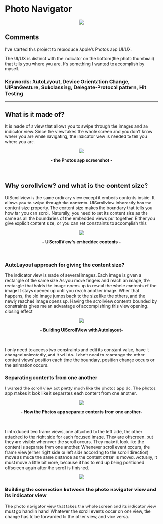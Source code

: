 # Photo Navigator


<p align="center">
<img src="https://user-images.githubusercontent.com/18760280/34079125-7014e9c8-e36a-11e7-9d90-c6b494077063.gif">
</p>


## Comments
I’ve started this project to reproduce Apple’s Photos app UI/UX. 

The UI/UX is distinct with the indicator on the bottom(the photo thumbnail) that tells you where you are. It’s something I wanted to accomplish by myself.

### Keywords: AutoLayout, Device Orientation Change, UIPanGesture, Subclassing, Delegate-Protocol pattern, Hit Testing

 
---

## What is it made of?
It is made of a view that allows you to swipe through the images and an indicator view.
Since the view takes the whole screen and you don’t know where you are while navigating, the indicator view is needed to tell you where you are.

<p align="center">
<img src="https://user-images.githubusercontent.com/18760280/31515640-28aa05f8-af96-11e7-8707-f104a009d0c1.jpg">
</p>
<p align="center">
  <b>- the Photos app screenshot -</b><br>
  <br><br>
</p>



## Why scrollview? and what is the content size? 
UIScrollview is the same ordinary view except it embeds contents inside. It allows you to swipe through the contents.
UIScrollview inherently has the content size property. The content size makes the boundary that tells you how far you can scroll.
Naturally, you need to set its content size as the same as all the boundaries of the embedded views put together.
Either you give explicit content size, or you can set constraints to accomplish this.


<p align="center">
<img src="https://user-images.githubusercontent.com/18760280/31515642-28dfdfe8-af96-11e7-804f-770104cd7501.jpg">
</p>
<p align="center">
  <b>- UIScrollView's embedded contents -</b><br>
  <br><br>
</p>


### AutoLayout approach for giving the content size?
The indicator view is made of several images. Each image is given a rectangle of the same size
As you move fingers and reach an image, the rectangle that holds the image opens up to reveal the whole contents of the image
It stays opened up until you reach another image. When that happens, the old image jumps back to the size like the others, and the newly reached image opens up. Having the scrollview contents bounded by constraints gives me an advantage of accomplishing this view opening, closing effect.


<p align="center">
<img src="https://user-images.githubusercontent.com/18760280/31515643-28f98c36-af96-11e7-9069-b72b1862ca6f.jpg">
</p>
<p align="center">
  <b>- Building UIScrollView with Autolayout-</b><br>
  <br><br>
</p>


I only need to access two constraints and edit its constant value, have it changed animatedly, and it will do.
I don’t need to rearrange the other content views’ position each time the boundary, position change occurs or the animation occurs.



### Separating contents from one another
I wanted the scroll view act pretty much like the photos app do.
The photos app makes it look like it separates each content from one another.


<p align="center">
<img src="https://user-images.githubusercontent.com/18760280/31515638-288eb8e8-af96-11e7-8e48-14660cbb2111.jpg">
</p>
<p align="center">
  <b>- How the Photos app separate contents from one another-</b><br>
  <br><br>
</p>


I introduced two frame views, one attached to the left side, the other attached to the right side for each focused image. 
They are offscreen, but they are visible whenever the scroll occurs. They make it look like the content is separate from one another.
Whenever scroll event occurs, the frame view(either right side or left side according to the scroll direction) move as much the same distance as the content offset is moved. Actually, it must move a little bit more, because it has to end up being positioned offscreen again after the scroll is finished.

<p align="center">
<img src="https://user-images.githubusercontent.com/18760280/31515641-28c4e602-af96-11e7-9c36-6464ba076c2e.jpg">
</p>



### Building the connection between the photo navigator view and its indicator view
The photo navigator view that takes the whole screen and its indicator view must go hand in hand.
Whatever the scroll events occur on one view, the change has to be forwarded to the other view, and vice versa.
